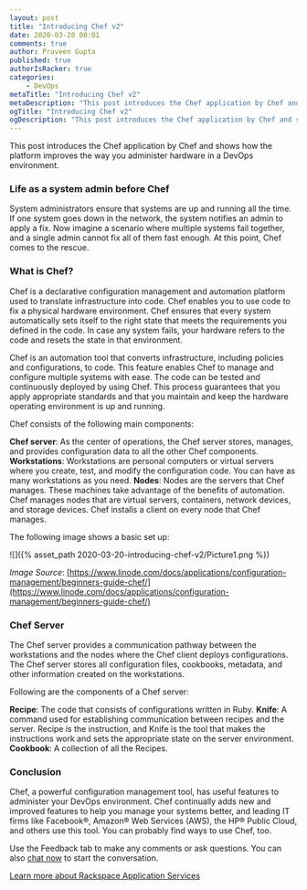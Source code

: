 ```yaml
---
layout: post
title: "Introducing Chef v2"
date: 2020-03-20 00:01
comments: true
author: Praveen Gupta
published: true
authorIsRacker: true
categories:
    - DevOps
metaTitle: "Introducing Chef v2"
metaDescription: "This post introduces the Chef application by Chef and shows how the platform improves the way you administer hardware in a DevOps environment."
ogTitle: "Introducing Chef v2"
ogDescription: "This post introduces the Chef application by Chef and shows how the platform improves the way you administer hardware in a DevOps environment."
---
```


This post introduces the Chef application by Chef and shows how the platform
improves the way you administer hardware in a DevOps environment.

<!-- more -->


### Life as a system admin before Chef

System administrators ensure that systems are up and running all the time. If
one system goes down in the network, the system notifies an admin to apply a
fix. Now imagine a scenario where multiple systems fail together, and a single
admin cannot fix all of them fast enough. At this point, Chef comes to the
rescue.

### What is Chef?

Chef is a declarative configuration management and automation platform used to
translate infrastructure into code. Chef enables you to use code to fix a
physical hardware environment. Chef ensures that every system automatically sets
itself to the right state that meets the requirements you defined in the code.
In case any system fails, your hardware refers to the code and resets the
state in that environment.

Chef is an automation tool that converts infrastructure, including policies and
configurations, to code. This feature enables Chef to manage and configure
multiple systems with ease. The code can be tested and continuously deployed by
using Chef. This process guarantees that you apply appropriate standards and
that you maintain and keep the hardware operating environment is up and running.

Chef consists of the following main components:

**Chef server**: As the center of operations, the Chef server stores, manages, and provides configuration data to all the other Chef components.
**Workstations**: Workstations are personal computers or virtual servers where you create, test, and modify the configuration code. You can have as many workstations as you need.
**Nodes**: Nodes are the servers that Chef manages. These machines take advantage of the benefits of automation. Chef manages nodes that are virtual servers, containers, network devices, and storage devices. Chef installs a client on every node that Chef manages.

The following image shows a basic set up:

![]({% asset_path 2020-03-20-introducing-chef-v2/Picture1.png %})

*Image Source*: [https://www.linode.com/docs/applications/configuration-management/beginners-guide-chef/](https://www.linode.com/docs/applications/configuration-management/beginners-guide-chef/)


### Chef Server

The Chef server provides a communication pathway between the workstations and
the nodes where the Chef client deploys configurations. The Chef server stores
all configuration files, cookbooks, metadata, and other information created on
the workstations.

Following are the components of a Chef server:

**Recipe**: The code that consists of configurations written in Ruby.
**Knife**: A command used for establishing communication between recipes and the
server. Recipe is the instruction, and Knife is the tool that makes the
instructions work and sets the appropriate state on the server environment.
**Cookbook**:  A collection of all the Recipes.

### Conclusion

Chef, a powerful configuration management tool, has useful features to administer
your DevOps environment. Chef continually adds new and improved features to help
you manage your systems better, and leading IT firms like Facebook&reg;,
Amazon&reg; Web Services (AWS), the HP&reg; Public Cloud, and others use this
tool. You can probably find ways to use Chef, too.

Use the Feedback tab to make any comments or ask questions. You can also
[chat now](https://www.rackspace.com/#chat) to start the conversation.

<a class="cta teal" id="cta" href="https://www.rackspace.com/application-management/professional-services">Learn more about Rackspace Application Services</a>
